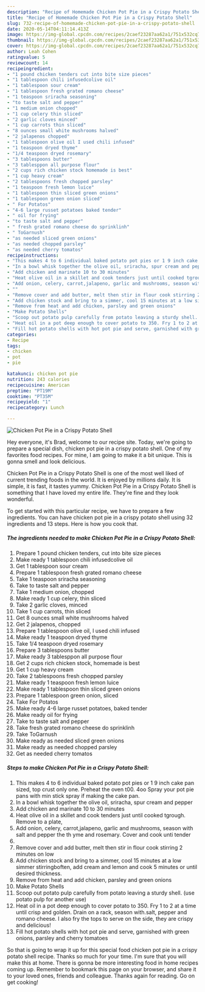 ```yaml
---
description: "Recipe of Homemade Chicken Pot Pie in a Crispy Potato Shell"
title: "Recipe of Homemade Chicken Pot Pie in a Crispy Potato Shell"
slug: 732-recipe-of-homemade-chicken-pot-pie-in-a-crispy-potato-shell
date: 2020-05-14T04:11:14.413Z
image: https://img-global.cpcdn.com/recipes/2caef23287aa62a1/751x532cq70/chicken-pot-pie-in-a-crispy-potato-shell-recipe-main-photo.jpg
thumbnail: https://img-global.cpcdn.com/recipes/2caef23287aa62a1/751x532cq70/chicken-pot-pie-in-a-crispy-potato-shell-recipe-main-photo.jpg
cover: https://img-global.cpcdn.com/recipes/2caef23287aa62a1/751x532cq70/chicken-pot-pie-in-a-crispy-potato-shell-recipe-main-photo.jpg
author: Leah Cohen
ratingvalue: 5
reviewcount: 14
recipeingredient:
- "1 pound chicken tenders cut into bite size pieces"
- "1 tablespoon chili infusedcolive oil"
- "1 tablespoon sour cream"
- "1 tablespoon fresh grated romano cheese"
- "1 teaspoon sriracha seasoning"
- "to taste salt and pepper"
- "1 medium onion chopped"
- "1 cup celery thin sliced"
- "2 garlic cloves minced"
- "1 cup carrots thin sliced"
- "8 ounces small white mushrooms halved"
- "2 jalapenos chopped"
- "1 tablespoon olive oil I used chili infused"
- "1 teaspoon dryed thyme"
- "1/4 teaspoon dryed rosemary"
- "3 tablespoons butter"
- "3 tablesppon all purpose flour"
- "2 cups rich chicken stock homemade is best"
- "1 cup heavy cream"
- "2 tablespoons fresh chopped parsley"
- "1 teaspoon fresh lemon luice"
- "1 tablespoon thin sliced green onions"
- "1 tablespoon green onion sliced"
- " For Potatos"
- "4-6 large russet potatoes baked tender"
- " oil for frying"
- "to taste salt and pepper"
- " fresh grated romano cheese do sprinklinh"
- " ToGarnush"
- "as needed sliced green onions"
- "as needed chopped parsley"
- "as needed cherry tomatos"
recipeinstructions:
- "This makes 4 to 6 individual baked potato pot pies or 1 9 inch cake pan sized, top crust only one. Preheat the oven t00. 4oo Spray your pot pie pans with min stick spray if making the cake pan."
- "In a bowl whisk together the olive oil, sriracha, spur cream and pepper"
- "Add chicken and marinate 10 to 30 minutes"
- "Heat olive oil in a skillet and cook tenders just until cooked tgrough. Remove to a plate,"
- "Add onion, celery, carrot,jalapeno, garlic and mushrooms, season with salt and pepper the th yme and rosemary. Cover and cook unti tender"
- ""
- "Remove cover and add butter, melt then stir in flour cook stirring 2 minutes on low"
- "Add chicken stock and bring to a simmer, cool 15 minutes at a low simmer stirringboften, add cream and lemon and cook 5 minutes or until desired thickness."
- "Remove from heat and add chicken, parsley and green onions"
- "Make Potato Shells"
- "Scoop out potato pulp carefully from potato leaving a sturdy shell. (use potato pulp for another use)"
- "Heat oil in a pot deep enough to cover potato to 350. Fry 1 to 2 at a time until crisp and golden. Drain on a rack, season with.salt, pepper and romano cheese. I also fry the tops to serve on the side, they are crispy and delicious!"
- "Fill hot potato shells with hot pot pie and serve, garnished with green onions, parsley and cherry tomatoes"
categories:
- Recipe
tags:
- chicken
- pot
- pie

katakunci: chicken pot pie 
nutrition: 243 calories
recipecuisine: American
preptime: "PT19M"
cooktime: "PT35M"
recipeyield: "1"
recipecategory: Lunch

---
```



![Chicken Pot Pie in a Crispy Potato Shell](https://img-global.cpcdn.com/recipes/2caef23287aa62a1/751x532cq70/chicken-pot-pie-in-a-crispy-potato-shell-recipe-main-photo.jpg)

Hey everyone, it's Brad, welcome to our recipe site. Today, we're going to prepare a special dish, chicken pot pie in a crispy potato shell. One of my favorites food recipes. For mine, I am going to make it a bit unique. This is gonna smell and look delicious.

Chicken Pot Pie in a Crispy Potato Shell is one of the most well liked of current trending foods in the world. It is enjoyed by millions daily. It is simple, it is fast, it tastes yummy. Chicken Pot Pie in a Crispy Potato Shell is something that I have loved my entire life. They're fine and they look wonderful.




To get started with this particular recipe, we have to prepare a few ingredients. You can have chicken pot pie in a crispy potato shell using 32 ingredients and 13 steps. Here is how you cook that.

<!--inarticleads1-->

##### The ingredients needed to make Chicken Pot Pie in a Crispy Potato Shell:

1. Prepare 1 pound chicken tenders, cut into bite size pieces
1. Make ready 1 tablespoon chili infusedcolive oil
1. Get 1 tablespoon sour cream
1. Prepare 1 tablespoon fresh grated romano cheese
1. Take 1 teaspoon sriracha seasoning
1. Take to taste salt and pepper
1. Take 1 medium onion, chopped
1. Make ready 1 cup celery, thin sliced
1. Take 2 garlic cloves, minced
1. Take 1 cup carrots, thin sliced
1. Get 8 ounces small white mushrooms halved
1. Get 2 jalapenos, chopped
1. Prepare 1 tablespoon olive oil, I used chili infused
1. Make ready 1 teaspoon dryed thyme
1. Take 1/4 teaspoon dryed rosemary
1. Prepare 3 tablespoons butter
1. Make ready 3 tablesppon all purpose flour
1. Get 2 cups rich chicken stock, homemade is best
1. Get 1 cup heavy cream
1. Take 2 tablespoons fresh chopped parsley
1. Make ready 1 teaspoon fresh lemon luice
1. Make ready 1 tablespoon thin sliced green onions
1. Prepare 1 tablespoon green onion, sliced
1. Take  For Potatos
1. Make ready 4-6 large russet potatoes, baked tender
1. Make ready  oil for frying
1. Take to taste salt and pepper
1. Take  fresh grated romano cheese do sprinklinh
1. Take  ToGarnush
1. Make ready as needed sliced green onions
1. Make ready as needed chopped parsley
1. Get as needed cherry tomatos




<!--inarticleads2-->

##### Steps to make Chicken Pot Pie in a Crispy Potato Shell:

1. This makes 4 to 6 individual baked potato pot pies or 1 9 inch cake pan sized, top crust only one. Preheat the oven t00. 4oo Spray your pot pie pans with min stick spray if making the cake pan.
1. In a bowl whisk together the olive oil, sriracha, spur cream and pepper
1. Add chicken and marinate 10 to 30 minutes
1. Heat olive oil in a skillet and cook tenders just until cooked tgrough. Remove to a plate,
1. Add onion, celery, carrot,jalapeno, garlic and mushrooms, season with salt and pepper the th yme and rosemary. Cover and cook unti tender
1. 
1. Remove cover and add butter, melt then stir in flour cook stirring 2 minutes on low
1. Add chicken stock and bring to a simmer, cool 15 minutes at a low simmer stirringboften, add cream and lemon and cook 5 minutes or until desired thickness.
1. Remove from heat and add chicken, parsley and green onions
1. Make Potato Shells
1. Scoop out potato pulp carefully from potato leaving a sturdy shell. (use potato pulp for another use)
1. Heat oil in a pot deep enough to cover potato to 350. Fry 1 to 2 at a time until crisp and golden. Drain on a rack, season with.salt, pepper and romano cheese. I also fry the tops to serve on the side, they are crispy and delicious!
1. Fill hot potato shells with hot pot pie and serve, garnished with green onions, parsley and cherry tomatoes




So that is going to wrap it up for this special food chicken pot pie in a crispy potato shell recipe. Thanks so much for your time. I'm sure that you will make this at home. There is gonna be more interesting food in home recipes coming up. Remember to bookmark this page on your browser, and share it to your loved ones, friends and colleague. Thanks again for reading. Go on get cooking!
